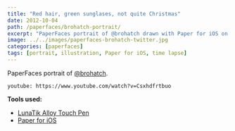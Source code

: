 ```yaml
---
title: "Red hair, green sunglases, not quite Christmas"
date: 2012-10-04
path: /paperfaces/brohatch-portrait/
excerpt: "PaperFaces portrait of @brohatch drawn with Paper for iOS on an iPad."
image: ../../images/paperfaces-brohatch-twitter.jpg
categories: [paperfaces]
tags: [portrait, illustration, Paper for iOS, time lapse]
---
```


PaperFaces portrait of [@brohatch](https://twitter.com/brohatch).

`youtube: https://www.youtube.com/watch?v=Csxhdfrtbuo`

**Tools used:**

- [LunaTik Alloy Touch Pen](https://www.amazon.com/gp/product/B00821TR7G/ref=as_li_ss_tl?ie=UTF8&tag=mademist-20&linkCode=as2&camp=1789&creative=390957&creativeASIN=B00821TR7G)
- [Paper for iOS](https://paper.bywetransfer.com/)
